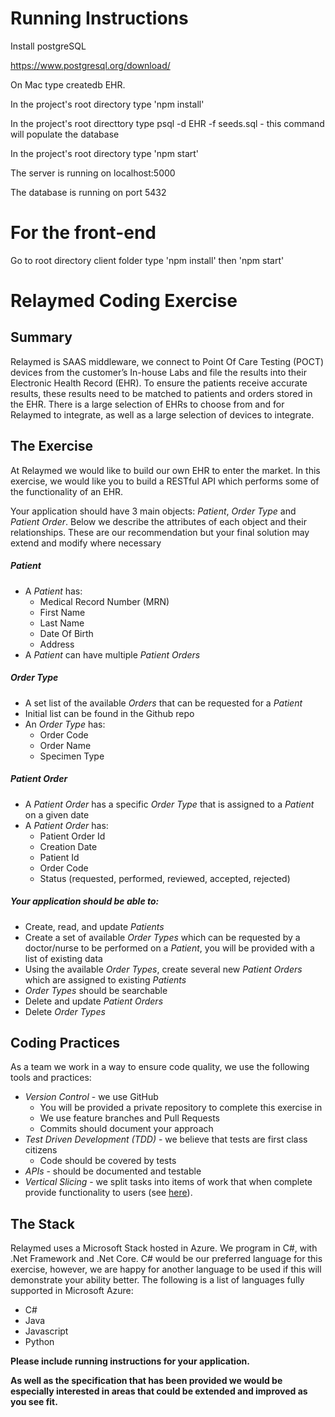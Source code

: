 # Running Instructions
Install postgreSQL

https://www.postgresql.org/download/

On Mac type createdb EHR.

In the project's root directory type 'npm install'

In the project's root directtory type psql -d EHR -f seeds.sql  - this command will populate the database

In the project's root directory type 'npm start'

The server is running on localhost:5000

The database is running on port 5432

# For the front-end
Go to root directory client folder type 'npm install' then 'npm start'


# Relaymed Coding Exercise
## Summary  
Relaymed is SAAS middleware, we connect to Point Of Care Testing (POCT) devices from the customer’s In-house Labs and file the results into their Electronic Health Record (EHR). To ensure the patients receive accurate results, these results need to be matched to patients and orders stored in the EHR. There is a large selection of EHRs to choose from and for Relaymed to integrate, as well as a large selection of devices to integrate.  

## The Exercise
At Relaymed we would like to build our own EHR to enter the market. In this exercise, we would like you to build a RESTful API which performs some of the functionality of an EHR.  

Your application should have 3 main objects: *Patient*, *Order Type* and *Patient Order*.
Below we describe the attributes of each object and their relationships. These are our recommendation but your final solution may extend and modify where necessary  

##### Patient
* A *Patient* has:  
  * Medical Record Number (MRN)  
  * First Name  
  * Last Name  
  * Date Of Birth  
  * Address  
* A *Patient* can have multiple *Patient Orders*  

##### Order Type
* A set list of the available *Orders* that can be requested for a *Patient*  
* Initial list can be found in the Github repo  
* An *Order Type* has:  
  * Order Code  
  * Order Name  
  * Specimen Type  

##### Patient Order
* A *Patient Order* has a specific *Order Type* that is assigned to a *Patient* on a given date
* A *Patient Order* has:
  * Patient Order Id
  * Creation Date
  * Patient Id
  * Order Code
  * Status (requested, performed, reviewed, accepted, rejected)

##### Your application should be able to:
* Create, read, and update *Patients*
* Create a set of available *Order Types* which can be requested by a doctor/nurse to be performed on a *Patient*, you will be provided with a list of existing data
* Using the available *Order Types*, create several new *Patient Orders* which are assigned to existing *Patients*
* *Order Types* should be searchable
* Delete and update *Patient Orders*
* Delete *Order Types*

## Coding Practices
As a team we work in a way to ensure code quality, we use the following tools and practices:  
* *Version Control* - we use GitHub  
  * You will be provided a private repository to complete this exercise in
  * We use feature branches and Pull Requests
  * Commits should document your approach
* *Test Driven Development (TDD)* - we believe that tests are first class citizens
  * Code should be covered by tests
* *APIs* - should be documented and testable
* *Vertical Slicing* -  we split tasks into items of work that when complete provide functionality to users (see [here](https://blog.crisp.se/2016/01/25/henrikkniberg/making-sense-of-mvp)).

## The Stack
Relaymed uses a Microsoft Stack hosted in Azure. We program in C#, with .Net Framework and .Net Core. C# would be our preferred language for this exercise, however, we are happy for another language to be used if this will demonstrate your ability better. The following is a list of languages fully supported in Microsoft Azure:
* C#
* Java
* Javascript
* Python

**Please include running instructions for your application.**

**As well as the specification that has been provided we would be especially interested in areas that could be extended and improved as you see fit.**

